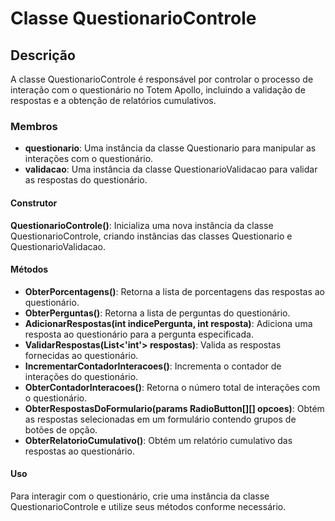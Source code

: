 # Classe QuestionarioControle

## Descrição

A classe QuestionarioControle é responsável por controlar o processo de interação com o questionário no Totem Apollo, incluindo a validação de respostas e a obtenção de relatórios cumulativos.

### Membros

- **questionario**: Uma instância da classe Questionario para manipular as interações com o questionário.
- **validacao**: Uma instância da classe QuestionarioValidacao para validar as respostas do questionário.

#### Construtor

**QuestionarioControle()**: Inicializa uma nova instância da classe QuestionarioControle, criando instâncias das classes Questionario e QuestionarioValidacao.

#### Métodos

- **ObterPorcentagens()**: Retorna a lista de porcentagens das respostas ao questionário.
- **ObterPerguntas()**: Retorna a lista de perguntas do questionário.
- **AdicionarRespostas(int indicePergunta, int resposta)**: Adiciona uma resposta ao questionário para a pergunta especificada.
- **ValidarRespostas(List<'int'> respostas)**: Valida as respostas fornecidas ao questionário.
- **IncrementarContadorInteracoes()**: Incrementa o contador de interações do questionário.
- **ObterContadorInteracoes()**: Retorna o número total de interações com o questionário.
- **ObterRespostasDoFormulario(params RadioButton[][] opcoes)**: Obtém as respostas selecionadas em um formulário contendo grupos de botões de opção.
- **ObterRelatorioCumulativo()**: Obtém um relatório cumulativo das respostas ao questionário.

#### Uso

Para interagir com o questionário, crie uma instância da classe QuestionarioControle e utilize seus métodos conforme necessário.
